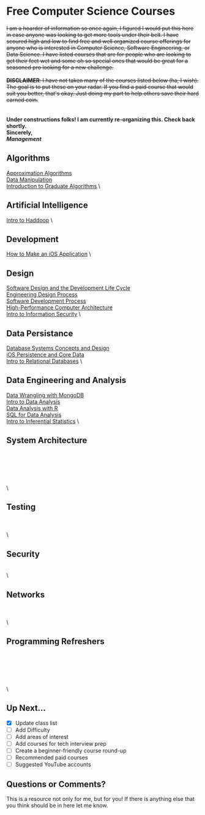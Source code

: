 # Free Computer Science Courses
~~I am a hoarder of information so once again, I figured I would put this here in case anyone was looking to get more tools under their belt. I have scoured high and low to find free and well organized course offerings for anyone who is interested in Computer Science, Software Engineering, or Data Science. I have listed courses that are for people who are looking to get their feet wet and some oh so special ones that would be great for a seasoned pro looking for a new challenge.
\
\
**DISCLAIMER**: I have not taken many of the courses listed below (ha, I wish). The goal is to put these on your radar. If you find a paid course that would suit you better, that's okay. Just doing my part to help others save their hard earned coin.~~
\
\
\
**Under constructions folks! I am currently re-organizing this. Check back shortly.
\
Sincerely,\
_Management_**

## Algorithms
[Approximation Algorithms](https://www.coursera.org/learn/approximation-algorithms?utm_medium=coursera&utm_source=looker&utm_campaign=coursematch) \
[Data Manipulation](https://www.coursera.org/learn/data-manipulation?utm_medium=coursera&utm_source=looker&utm_campaign=coursematch) \
[Introduction to Graduate Algorithms](https://www.udacity.com/course/introduction-to-graduate-algorithms--ud401) \


## Artificial Intelligence
[Intro to Haddoop](https://www.udacity.com/course/intro-to-hadoop-and-mapreduce--ud617) \

## Development
[How to Make an iOS Application](https://www.udacity.com/course/how-to-make-an-ios-app--ud607) \

## Design
[Software Design and the Development Life Cycle](https://www.coursera.org/learn/software-design-development-life-cycle?utm_medium=coursera&utm_source=looker&utm_campaign=coursematch) \
[Engineering Design Process](https://www.coursera.org/learn/engineering-design-process-fusion-360?utm_medium=coursera&utm_source=looker&utm_campaign=coursematch) \
[Software Development Process](https://www.udacity.com/course/software-development-process--ud805) \
[High-Performance Computer Architecture](https://www.udacity.com/course/high-performance-computer-architecture--ud007) \
[Intro to Information Security](https://www.udacity.com/course/intro-to-information-security--ud459) \

## Data Persistance
[Database Systems Concepts and Design](https://www.udacity.com/course/database-systems-concepts-design--ud150) \
[iOS Persistence and Core Data](https://www.udacity.com/course/ios-persistence-and-core-data--ud325) \
[Intro to Relational Databases](https://www.udacity.com/course/intro-to-relational-databases--ud197) \


## Data Engineering and Analysis
[Data Wrangling with MongoDB](https://www.udacity.com/course/data-wrangling-with-mongodb--ud032) \
[Intro to Data Analysis](https://www.udacity.com/course/intro-to-data-analysis--ud170) \
[Data Analysis with R](https://www.udacity.com/course/data-analysis-with-r--ud651) \
[SQL for Data Analysis](https://www.udacity.com/course/sql-for-data-analysis--ud198) \
[Intro to Inferential Statistics](https://www.udacity.com/course/intro-to-inferential-statistics--ud201) \



## System Architecture
[](https://www.coursera.org/specializations/secure-coding-practices#enroll) \
[](https://www.coursera.org/learn/cloud-computing?utm_medium=coursera&utm_source=looker&utm_campaign=coursematch) \
[](https://www.coursera.org/learn/cloud-applications-part1?utm_medium=coursera&utm_source=looker&utm_campaign=coursematch) \
[](https://www.coursera.org/learn/introduction-embedded-systems?utm_medium=coursera&utm_source=looker&utm_campaign=coursematch) \
[](https://www.udacity.com/course/software-architecture-design--ud821) \
[](https://www.udacity.com/course/advanced-operating-systems--ud189)\


## Testing
[](https://www.udacity.com/course/software-testing--cs258) \
[](https://www.udacity.com/course/software-debugging--cs259) \
[](https://www.udacity.com/course/software-analysis-testing--ud333) \


## Security
[](https://www.coursera.org/learn/mathematical-foundations-cryptography?utm_medium=coursera&utm_source=looker&utm_campaign=coursematch) \
[](https://www.coursera.org/learn/distributed-programming-in-java?utm_medium=coursera&utm_source=looker&utm_campaign=coursematch) \


## Networks
[](https://www.coursera.org/learn/wireless-communications?utm_medium=coursera&utm_source=looker&utm_campaign=coursematch) \
[](https://www.udacity.com/course/scalable-microservices-with-kubernetes--ud615) \
[](https://www.udacity.com/course/computer-networking--ud436) \


## Programming Refreshers
[](https://www.coursera.org/projects/learn-programming-python) \
[](https://www.coursera.org/projects/learn-programming-csharp) \
[](https://www.udacity.com/course/learn-swift-programming-syntax--ud902) \
[](https://www.udacity.com/course/swift-for-beginners--ud1022) \
[](https://www.udacity.com/course/intro-to-data-science--ud359) \
[](https://www.udemy.com/course/java-the-complete-java-developer-course/) \

## Up Next...
- [x] Update class list
- [ ] Add Difficulty
- [ ] Add areas of interest
- [ ] Add courses for tech interview prep
- [ ] Create a beginner-friendly course round-up
- [ ] Recommended paid courses
- [ ] Suggested YouTube accounts

## Questions or Comments?
This is a resource not only for me, but for you! If there is anything else that you think should be in here let me know.
